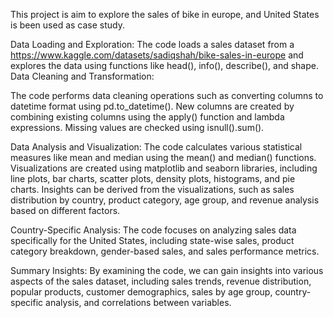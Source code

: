 This project is aim to explore the sales of bike in europe, and United States is been used as case study. 

Data Loading and Exploration:
The code loads a sales dataset from a https://www.kaggle.com/datasets/sadiqshah/bike-sales-in-europe and explores the data using functions like head(), info(), describe(), and shape.
Data Cleaning and Transformation:
	
The code performs data cleaning operations such as converting columns to datetime format using pd.to_datetime().
New columns are created by combining existing columns using the apply() function and lambda expressions.
Missing values are checked using isnull().sum().

Data Analysis and Visualization:
The code calculates various statistical measures like mean and median using the mean() and median() functions.
Visualizations are created using matplotlib and seaborn libraries, including line plots, bar charts, scatter plots, density plots, histograms, and pie charts.
Insights can be derived from the visualizations, such as sales distribution by country, product category, age group, and revenue analysis based on different factors.

Country-Specific Analysis: The code focuses on analyzing sales data specifically for the United States, including state-wise sales, product category breakdown, gender-based sales, and sales performance metrics.

Summary Insights: By examining the code, we can gain insights into various aspects of the sales dataset, including sales trends, revenue distribution, popular products, customer demographics, sales by age group, country-specific analysis, and correlations between variables.
